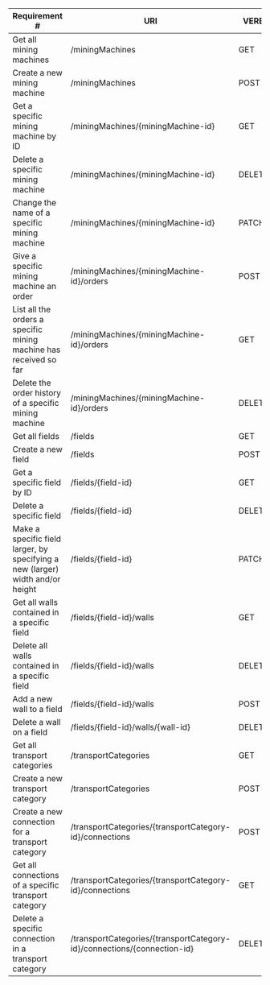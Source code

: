 |Requirement # | URI | VERB |
|---|---|---|
| Get all mining machines                  | /miningMachines | GET |
| Create a new mining machine              | /miningMachines | POST |
| Get a specific mining machine by ID      | /miningMachines/{miningMachine-id} | GET |
| Delete a specific mining machine         | /miningMachines/{miningMachine-id} | DELETE |
| Change the name of a specific mining machine                                                 | /miningMachines/{miningMachine-id} | PATCH |
| Give a specific mining machine an order                                         | /miningMachines/{miningMachine-id}/orders | POST |
| List all the orders a specific mining machine has received so far                        | /miningMachines/{miningMachine-id}/orders | GET |
| Delete the order history of a specific mining machine                                    | /miningMachines/{miningMachine-id}/orders | DELETE  |
| Get all fields                                                                 | /fields | GET |
| Create a new field                                                             | /fields | POST |
| Get a specific field by ID                                                     | /fields/{field-id} | GET |
| Delete a specific field                                                        | /fields/{field-id} | DELETE |
| Make a specific field larger, by specifying a new (larger) width and/or height | /fields/{field-id} | PATCH |
| Get all walls contained in a specific field                                  | /fields/{field-id}/walls | GET |
| Delete all walls contained in a specific field                               | /fields/{field-id}/walls | DELETE |
| Add a new wall to a field                                                    | /fields/{field-id}/walls | POST |
| Delete a wall on a field                                                     | /fields/{field-id}/walls/{wall-id} | DELETE |
| Get all transport categories                                                            | /transportCategories | GET |
| Create a new transport category                                                        | /transportCategories | POST |
| Create a new connection for a transport category                                       | /transportCategories/{transportCategory-id}/connections  | POST |
| Get all connections of a specific transport category                                   | /transportCategories/{transportCategory-id}/connections | GET |
| Delete a specific connection in a transport category                                   | /transportCategories/{transportCategory-id}/connections/{connection-id} | DELETE |